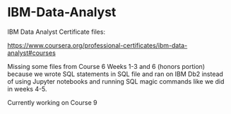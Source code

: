 # IBM-Data-Analyst
IBM Data Analyst Certificate files:

https://www.coursera.org/professional-certificates/ibm-data-analyst#courses

Missing some files from Course 6 Weeks 1-3 and 6 (honors portion) because we wrote SQL statements in SQL file and ran on IBM Db2 instead of using Jupyter notebooks and running SQL magic commands like we did in weeks 4-5.

Currently working on Course 9

